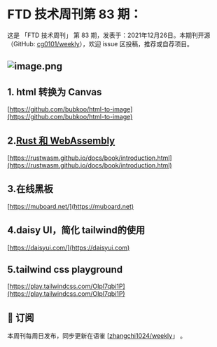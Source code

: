 # FTD 技术周刊第 83 期：
这是 「FTD 技术周刊」 第 83 期，发表于：2021年12月26日。本期刊开源（GitHub: [cg0101/weekly](https://github.com/cg0101/weekly)），欢迎 issue 区投稿，推荐或自荐项目。

## ![image.png](https://cdn.nlark.com/yuque/0/2021/png/132503/1640525412524-8f5f07ee-7368-49f9-b8d9-0939e95f49ad.png#clientId=u32eebc64-0293-4&crop=0&crop=0&crop=1&crop=1&from=paste&height=360&id=ud1ce77bc&margin=%5Bobject%20Object%5D&name=image.png&originHeight=720&originWidth=1080&originalType=binary&ratio=1&rotation=0&showTitle=false&size=580319&status=done&style=none&taskId=ucfd53fb2-6f5f-4776-8576-59399c45935&title=&width=540)
## 1. html 转换为 Canvas 
[https://github.com/bubkoo/html-to-image](https://github.com/bubkoo/html-to-image)

## 2.[Rust 和 WebAssembly](https://rustwasm.github.io/docs/book/introduction.html)
[https://rustwasm.github.io/docs/book/introduction.html](https://rustwasm.github.io/docs/book/introduction.html)

## 3.在线黑板 
[https://muboard.net/](https://muboard.net)

## 4.daisy UI，简化 tailwind的使用 
[https://daisyui.com/](https://daisyui.com)  

## 5.tailwind css playground 
[https://play.tailwindcss.com/OIpl7qbi1P](https://play.tailwindcss.com/OIpl7qbi1P)

## 📅 订阅
本周刊每周日发布，同步更新在语雀 [[zhangchi1024/weekly](https://www.yuque.com/zhangchi1024/weekly)」 。